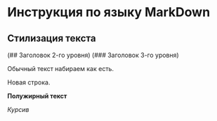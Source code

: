 # Инструкция по языку MarkDown

## Стилизация текста
(## Заголовок 2-го уровня)
(### Заголовок 3-го уровня)

Обычный текст набираем как есть.

Новая строка. 

**Полужирный текст**

*Курсив*

